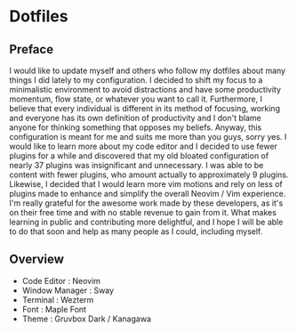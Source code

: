 # Dotfiles
## Preface
I would like to update myself and others who follow my dotfiles about many things I did lately to my configuration. I decided to shift my focus to a minimalistic environment to avoid distractions and have some productivity momentum, flow state, or whatever you want to call it. Furthermore, I believe that every individual is different in its method of focusing, working and everyone has its own definition of productivity and I don't blame anyone for thinking something that opposes my beliefs.
Anyway, this configuration is meant for me and suits me more than you guys, sorry yes.
I would like to learn more about my code editor and I decided to use fewer plugins for a while and discovered that my old bloated configuration of nearly 37 plugins was insignificant and unnecessary. I was able to be content with fewer plugins, who amount actually to approximately 9 plugins. Likewise, I decided that I would learn more vim motions and rely on less of plugins made to enhance and simplify the overall Neovim / Vim experience. I'm really grateful for the awesome work made by these developers, as it's on their free time and with no stable revenue to gain from it. What makes learning in public and contributing more delightful, and I hope I will be able to do that soon and help as many people as I could, including myself.

## Overview
- Code Editor : Neovim 
- Window Manager : Sway
- Terminal : Wezterm 
- Font : Maple Font
- Theme : Gruvbox Dark / Kanagawa




